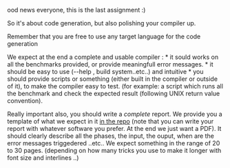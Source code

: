 ood news everyone, this is the last assignment :)

So it's about code generation, but also polishing your compiler up.

Remember that you are free to use any target language for the code generation

We expect at the end a complete and usable compiler :
    * it sould works on all the benchmarks provided, 
    or provide meaningfull error messages.
    * it should be easy to use (--help , build system..etc..) and intuitive
    * you should provide scripts or something (either built in the compiler or 
    outside of it), to make the compiler easy to test. (for example: a script
    which runs all the benchmark and check the expected result (following UNIX 
    return value convention).

Really important also, you should write a *complete* report. We provide you
a template of what we expect in it <a href="http://www.github.com/mcgill-comp520-2013/mcgill-comp520-2013.github.io/tree/master/wigreport">in the repo</a>
(note that you can write your report with whatever software you prefer. At the end we just want a PDF).
It should clearly describe all the phases, the input, the ouput, when are the error
messages triggedered ..etc..
We expect something in the range of 20 to 30 pages. (depending on how many tricks you use
to make it longer with font size and interlines ..)
